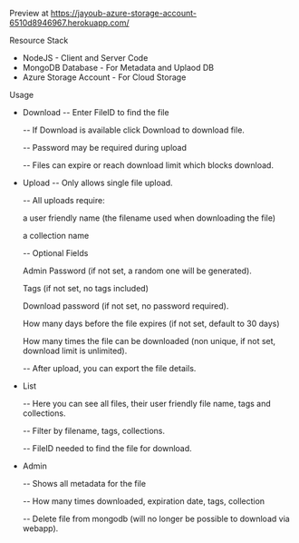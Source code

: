 Preview at https://jayoub-azure-storage-account-6510d8946967.herokuapp.com/

Resource Stack
 - NodeJS - Client and Server Code
 - MongoDB Database - For Metadata and Uplaod DB
 - Azure Storage Account - For Cloud Storage

Usage
- Download
  -- Enter FileID to find the file
  
  -- If Download is available click Download to download file.
  
  -- Password may be required during upload
  
  -- Files can expire or reach download limit which blocks download.
  
- Upload
  -- Only allows single file upload.
  
  -- All uploads require:
  
    a user friendly name (the filename used when downloading the file)
  
    a collection name
  
  -- Optional Fields
  
    Admin Password (if not set, a random one will be generated).
  
    Tags (if not set, no tags included)
  
    Download password (if not set, no password required).
  
    How many days before the file expires (if not set, default to 30 days)
  
    How many times the file can be downloaded (non unique, if not set, download limit is unlimited).
  
  -- After upload, you can export the file details.
  
- List
  
  -- Here you can see all files, their user friendly file name, tags and collections.
  
  -- Filter by filename, tags, collections.
  
  -- FileID needed to find the file for download.
  
- Admin
  
  -- Shows all metadata for the file
  
    -- How many times downloaded, expiration date, tags, collection
  
    -- Delete file from mongodb (will no longer be possible to download via webapp).
